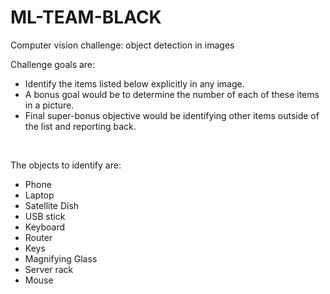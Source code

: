 # ML-TEAM-BLACK

Computer vision challenge: object detection in images
<br>

Challenge goals are:
- Identify the items listed below explicitly in any image.
- A bonus goal would be to determine the number of each of these items in a picture.
- Final super-bonus objective would be identifying other items outside of the list and reporting back.
<br>

The objects to identify are:
- Phone
- Laptop
- Satellite Dish
- USB stick
- Keyboard
- Router
- Keys
- Magnifying Glass
- Server rack
- Mouse